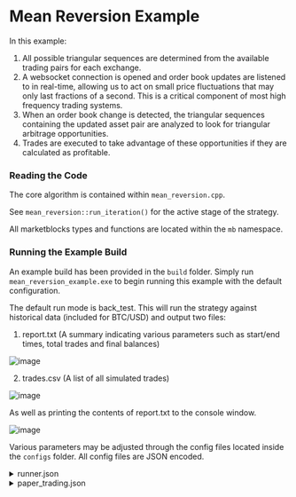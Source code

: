 # Mean Reversion Example

In this example:
  1. All possible triangular sequences are determined from the available trading pairs for each exchange.
  2. A websocket connection is opened and order book updates are listened to in real-time, allowing us to act on small price fluctuations that may only last fractions of a      second. This is a critical component of most high frequency trading systems.
  3. When an order book change is detected, the triangular sequences containing the updated asset pair are analyzed to look for triangular arbitrage opportunities.
  4. Trades are executed to take advantage of these opportunities if they are calculated as profitable.

### Reading the Code
The core algorithm is contained within `mean_reversion.cpp`. 

See `mean_reversion::run_iteration()` for the active stage of the strategy.

All marketblocks types and functions are located within the `mb` namespace.

### Running the Example Build

An example build has been provided in the `build` folder. Simply run `mean_reversion_example.exe` to begin running this example with the default configuration. 

The default run mode is back_test. This will run the strategy against historical data (included for BTC/USD) and output two files:
  1. report.txt (A summary indicating various parameters such as start/end times, total trades and final balances)

![image](https://user-images.githubusercontent.com/43093246/169858193-c9450f17-0256-4da0-b76b-f4d8812e4660.png)



  2. trades.csv (A list of all simulated trades)


![image](https://user-images.githubusercontent.com/43093246/169858302-26091073-1441-4c01-8cfc-c283ee992dd4.png)



As well as printing the contents of report.txt to the console window.


![image](https://user-images.githubusercontent.com/43093246/169858003-4f784be7-53e3-41af-88aa-620a69d1568f.png)


Various parameters may be adjusted through the config files located inside the `configs` folder. All config files are JSON encoded.

<details><summary>runner.json</summary>

- `exchangeIds` - Specifies which exchanges to run the strategy on. Specifying an empty array will use all supported exchanges.
- `httpTimeout` - Specifies the timeout for HTTP requests in ms. A value of 0 disables the timeout.
- `runMode` - Sets the run mode. Valid options are `"live"`, `"live_test"` or `"back_test"`
- `websocketTimeout` - Specifies the timeout for the websocket connection handshake in ms. A value of 0 disables the timeout.
  
</details>
<details><summary>paper_trading.json</summary>
  
Contains parameters used by the trading simulator when the Live-Test run mode is enabled
  
  - `balances` - Initial virtual balances
  - `fee` - Simulated fee to use when executing paper trades
  
</details>

